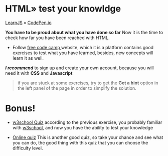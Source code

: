 # HTML» test your knowldge

[LearnJS](../../../README.md) » [CodePen.io](../README.md)

**You have to be proud about what you have done so far**
Now it is the time to check how far you have been reached with HTML. 
 
- Follow [free code camp ](https://learn.freecodecamp.org/) website, which it is a platform contains good exercises to test what you have learned, besides, new concepts will learn it as well.

 __*I recommend*__  to sign up and create your own account, because you will need it with 	**CSS** and **Javascript**

 > if you are stuck at some exercises, try to get the **Get a hint** option in the left panel of the page in order to simplify the solution.

# Bonus!
- [w3school Quiz](https://www.w3schools.com/html/html_quiz.asp) according to the previous exercise, you probably familiar with [w3school](https://www.w3schools.com/html/), and now you have the ability to test your knowledge

- [Online quiz](http://www.echoecho.com/quiz.htm) This is another good quiz, so take your chance and see what you can do, the good thing with this quiz that you can choose the difficulty level.


 